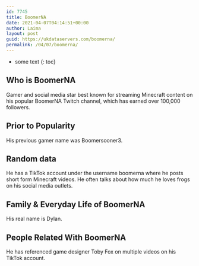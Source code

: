 ```yaml
---
id: 7745
title: BoomerNA
date: 2021-04-07T04:14:51+00:00
author: Laima
layout: post
guid: https://ukdataservers.com/boomerna/
permalink: /04/07/boomerna/
---
```


* some text
{: toc}


## Who is BoomerNA
                  
                  
                  
Gamer and social media star best known for streaming Minecraft content on his popular BoomerNA Twitch channel, which has earned over 100,000 followers. 
                  
              
            
              
            
                
                
                
## Prior to Popularity
                  
                  
                  
His previous gamer name was Boomersooner3. 
                  
              
            
              
            
                
                
                
## Random data
                  
                  
                  
He has a TikTok account under the username boomerna where he posts short form Minecraft videos. He often talks about how much he loves frogs on his social media outlets. 
                  
              
            
              
            
                
                
                
## Family & Everyday Life of BoomerNA
                  
                  
                  
His real name is Dylan. 
                  
              
            
              
            
                
                
                
## People Related With BoomerNA
                  
                  
                  
He has referenced game designer Toby Fox on multiple videos on his TikTok account. 
                  
              
            
              
            
                
              
            
              
              
            
            
              
            
          
          
          